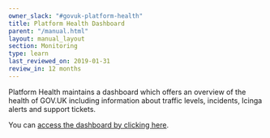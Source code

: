 ```yaml
---
owner_slack: "#govuk-platform-health"
title: Platform Health Dashboard
parent: "/manual.html"
layout: manual_layout
section: Monitoring
type: learn
last_reviewed_on: 2019-01-31
review_in: 12 months
---
```


Platform Health maintains a dashboard which offers an overview of the health of
GOV.UK including information about traffic levels, incidents, Icinga alerts and
support tickets.

You can [access the dashboard by clicking here](https://datastudio.google.com/reporting/1bXgS9j2mgMJtifuQrVHaZ5rYwxKCns0k/page/gKOG).
